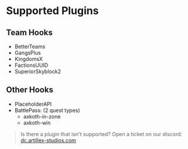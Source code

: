 # Supported Plugins

## Team Hooks
* BetterTeams
* GangsPlus
* KingdomsX
* FactionsUUID
* SuperiorSkyblock2

## Other Hooks
* PlaceholderAPI
* BattlePass: (2 quest types)
  * axkoth-in-zone
  * axkoth-win

> Is there a plugin that isn't supported? Open a ticket on our discord:
<font color="#1f67ff">[dc.artillex-studios.com](https://dc.artillex-studios.com/)</font>
